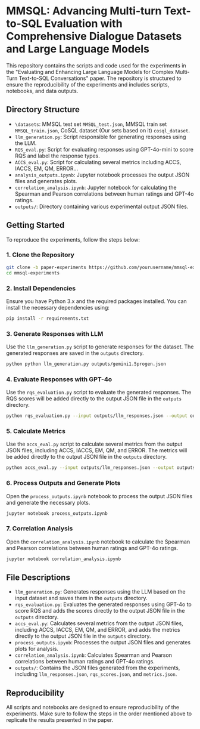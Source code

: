 # MMSQL: Advancing Multi-turn Text-to-SQL Evaluation with Comprehensive Dialogue Datasets and Large Language Models

This repository contains the scripts and code used for the experiments in the "Evaluating and Enhancing Large Language Models for Complex Multi-Turn Text-to-SQL Conversations" paper. The repository is structured to ensure the reproducibility of the experiments and includes scripts, notebooks, and data outputs.

## Directory Structure
- `\datasets`: MMSQL test set `MMSQL_test.json`, MMSQL train set `MMSQL_train.json`, CoSQL dataset (Our sets based on it) `cosql_dataset`.
- `llm_generation.py`: Script responsible for generating responses using the LLM.
- `RQS_eval.py`: Script for evaluating responses using GPT-4o-mini to score RQS and label the response types.
- `ACCS_eval.py`: Script for calculating several metrics including ACCS, IACCS, EM, QM, ERROR...
- `analysis_outputs.ipynb`: Jupyter notebook processes the output JSON files and generates plots.
- `correlation_analysis.ipynb`: Jupyter notebook for calculating the Spearman and Pearson correlations between human ratings and GPT-4o ratings.
- `outputs/`: Directory containing various experimental output JSON files.

## Getting Started

To reproduce the experiments, follow the steps below:

### 1. Clone the Repository

```bash
git clone -b paper-experiments https://github.com/yourusername/mmsql-experiments.git
cd mmsql-experiments
```

### 2. Install Dependencies

Ensure you have Python 3.x and the required packages installed. You can install the necessary dependencies using:

```bash
pip install -r requirements.txt
```

### 3. Generate Responses with LLM

Use the `llm_generation.py` script to generate responses for the dataset. The generated responses are saved in the `outputs` directory.

```bash
python python llm_generation.py outputs/gemini1.5progen.json
```

### 4. Evaluate Responses with GPT-4o

Use the `rqs_evaluation.py` script to evaluate the generated responses. The RQS scores will be added directly to the output JSON file in the `outputs` directory.

```bash
python rqs_evaluation.py --input outputs/llm_responses.json --output outputs/rqs_scores.json
```

### 5. Calculate Metrics

Use the `accs_eval.py` script to calculate several metrics from the output JSON files, including ACCS, IACCS, EM, QM, and ERROR. The metrics will be added directly to the output JSON file in the `outputs` directory.

```bash
python accs_eval.py --input outputs/llm_responses.json --output outputs/metrics.json
```

### 6. Process Outputs and Generate Plots

Open the `process_outputs.ipynb` notebook to process the output JSON files and generate the necessary plots.

```bash
jupyter notebook process_outputs.ipynb
```

### 7. Correlation Analysis

Open the `correlation_analysis.ipynb` notebook to calculate the Spearman and Pearson correlations between human ratings and GPT-4o ratings.

```bash
jupyter notebook correlation_analysis.ipynb
```

## File Descriptions

- `llm_generation.py`: Generates responses using the LLM based on the input dataset and saves them in the `outputs` directory.
- `rqs_evaluation.py`: Evaluates the generated responses using GPT-4o to score RQS and adds the scores directly to the output JSON file in the `outputs` directory.
- `accs_eval.py`: Calculates several metrics from the output JSON files, including ACCS, IACCS, EM, QM, and ERROR, and adds the metrics directly to the output JSON file in the `outputs` directory.
- `process_outputs.ipynb`: Processes the output JSON files and generates plots for analysis.
- `correlation_analysis.ipynb`: Calculates Spearman and Pearson correlations between human ratings and GPT-4o ratings.
- `outputs/`: Contains the JSON files generated from the experiments, including `llm_responses.json`, `rqs_scores.json`, and `metrics.json`.

## Reproducibility

All scripts and notebooks are designed to ensure reproducibility of the experiments. Make sure to follow the steps in the order mentioned above to replicate the results presented in the paper.

```
